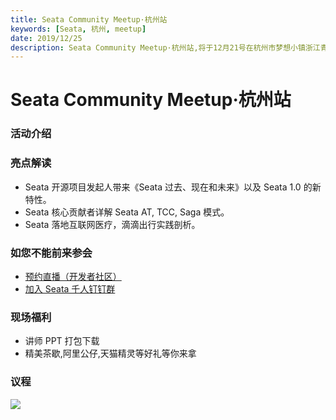 ```yaml
---
title: Seata Community Meetup·杭州站
keywords: [Seata, 杭州, meetup]
date: 2019/12/25
description: Seata Community Meetup·杭州站,将于12月21号在杭州市梦想小镇浙江青年众创空间正式召开
---
```


# Seata Community Meetup·杭州站

### 活动介绍

### 亮点解读

- Seata 开源项目发起人带来《Seata 过去、现在和未来》以及 Seata 1.0 的新特性。
- Seata 核心贡献者详解 Seata AT, TCC, Saga 模式。
- Seata 落地互联网医疗，滴滴出行实践剖析。

### 如您不能前来参会

- [预约直播（开发者社区）](https://developer.aliyun.com/live/1760)
- [加入 Seata 千人钉钉群](http://w2wz.com/h2nb)

### 现场福利

- 讲师 PPT 打包下载
- 精美茶歇,阿里公仔,天猫精灵等好礼等你来拿

### 议程

![](https://img.alicdn.com/tfs/TB1K5nYwVP7gK0jSZFjXXc5aXXa-3175-14507.png)